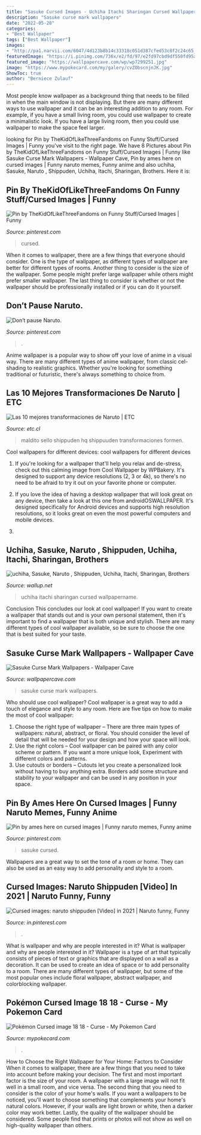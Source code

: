```yaml
---
title: "Sasuke Cursed Images - Uchiha Itachi Sharingan Cursed Wallpapername"
description: "Sasuke curse mark wallpapers"
date: "2022-05-28"
categories:
- "Best Wallpaper"
tags: ["Best Wallpaper"]
images:
- "http://pa1.narvii.com/6047/4d123b8b14c33318c051d387cfed53c8f2c24c65_hq.gif"
featuredImage: "https://i.pinimg.com/736x/e2/fd/97/e2fd97cbd9df550fd95ae3297eafa512.jpg"
featured_image: "https://wallpapercave.com/wp/wp7299251.jpg"
image: "https://www.mypokecard.com/my/galery/cvZObscnjnJK.jpg"
ShowToc: true
author: "Berniece Zulauf"
---
```



Most people know wallpaper as a background thing that needs to be filled in when the main window is not displaying. But there are many different ways to use wallpaper and it can be an interesting addition to any room. For example, if you have a small living room, you could use wallpaper to create a minimalistic look. If you have a large living room, then you could use wallpaper to make the space feel larger.

	

		
looking for Pin by TheKidOfLikeThreeFandoms on Funny Stuff/Cursed Images | Funny you've visit to the right page. We have 8 Pictures about Pin by TheKidOfLikeThreeFandoms on Funny Stuff/Cursed Images | Funny like Sasuke Curse Mark Wallpapers - Wallpaper Cave, Pin by ames here on cursed images | Funny naruto memes, Funny anime and also uchiha, Sasuke, Naruto , Shippuden, Uchiha, Itachi, Sharingan, Brothers. Here it is:
		
    
## Pin By TheKidOfLikeThreeFandoms On Funny Stuff/Cursed Images | Funny

<img loading=lazy src="https://i.pinimg.com/736x/67/1d/4d/671d4dde5c1892f7cf218e91826dd0ec.jpg" onerror="this.onerror=null;this.src='https://tse1.mm.bing.net/th?id=OIP.tU4L8OA_nkt00gBz18B54AHaHZ&amp;pid=15.1';" alt="Pin by TheKidOfLikeThreeFandoms on Funny Stuff/Cursed Images | Funny">

_Source: pinterest.com_

>cursed. 

	

When it comes to wallpaper, there are a few things that everyone should consider. One is the type of wallpaper, as different types of wallpaper are better for different types of rooms. Another thing to consider is the size of the wallpaper. Some people might prefer large wallpaper while others might prefer smaller wallpaper. The last thing to consider is whether or not the wallpaper should be professionally installed or if you can do it yourself.

    
## Don’t Pause Naruto.

<img loading=lazy src="https://i.pinimg.com/736x/47/3e/a1/473ea13b71f9c5c3eb333fb6070db60a.jpg" onerror="this.onerror=null;this.src='https://tse3.mm.bing.net/th?id=OIP.oZXTcfBMR3OFugyVckYLAQHaEJ&amp;pid=15.1';" alt="Don’t pause Naruto.">

_Source: pinterest.com_

>. 

	

Anime wallpaper is a popular way to show off your love of anime in a visual way. There are many different types of anime wallpaper, from classic cel-shading to realistic graphics. Whether you're looking for something traditional or futuristic, there's always something to choice from.

    
## Las 10 Mejores Transformaciones De Naruto | ETC

<img loading=lazy src="http://pa1.narvii.com/6047/4d123b8b14c33318c051d387cfed53c8f2c24c65_hq.gif" onerror="this.onerror=null;this.src='https://tse2.mm.bing.net/th?id=OIP.hYEGelvVmi-kFidRcEPw3gHaD2&amp;pid=15.1';" alt="Las 10 mejores transformaciones de Naruto | ETC">

_Source: etc.cl_

>maldito sello shippuden hq shippuuden transformaciones formen. 

	

Cool wallpapers for different devices:
cool wallpapers for different devices 

1. If you're looking for a wallpaper that'll help you relax and de-stress, check out this calming image from Cool Wallpaper by WPBakery. It's designed to support any device resolutions (2, 3 or 4k), so there's no need to be afraid to try it out on your favorite phone or computer.

2. If you love the idea of having a desktop wallpaper that will look great on any device, then take a look at this one from androidOSWALLPAPER. It's designed specifically for Android devices and supports high resolution resolutions, so it looks great on even the most powerful computers and mobile devices.

3.

    
## Uchiha, Sasuke, Naruto , Shippuden, Uchiha, Itachi, Sharingan, Brothers

<img loading=lazy src="https://wallup.net/wp-content/uploads/2019/09/08/190371-uchiha-sasuke-naruto-shippuden-uchiha-itachi-sharingan-brothers-curse-mark.jpg" onerror="this.onerror=null;this.src='https://tse2.mm.bing.net/th?id=OIP.L7uvt2ur-bTnZPY8mfcp4wHaEK&amp;pid=15.1';" alt="uchiha, Sasuke, Naruto , Shippuden, Uchiha, Itachi, Sharingan, Brothers">

_Source: wallup.net_

>uchiha itachi sharingan cursed wallpapername. 

	

Conclusion
This concludes our look at cool wallpaper! If you want to create a wallpaper that stands out and is your own personal statement, then it's important to find a wallpaper that is both unique and stylish. There are many different types of cool wallpaper available, so be sure to choose the one that is best suited for your taste.

    
## Sasuke Curse Mark Wallpapers - Wallpaper Cave

<img loading=lazy src="https://wallpapercave.com/wp/wp7299251.jpg" onerror="this.onerror=null;this.src='https://tse2.mm.bing.net/th?id=OIP.EuU6ozwbHaLc6LxW7ckamQHaKF&amp;pid=15.1';" alt="Sasuke Curse Mark Wallpapers - Wallpaper Cave">

_Source: wallpapercave.com_

>sasuke curse mark wallpapers. 

	

Who should use cool wallpaper?
Cool wallpaper is a great way to add a touch of elegance and style to any room. Here are five tips on how to make the most of cool wallpaper: 
1) Choose the right type of wallpaper – There are three main types of wallpapers: natural, abstract, or floral. You should consider the level of detail that will be needed for your design and how your space will look. 
2) Use the right colors – Cool wallpaper can be paired with any color scheme or pattern. If you want a more unique look, Experiment with different colors and patterns. 
3) Use cutouts or borders – Cutouts let you create a personalized look without having to buy anything extra. Borders add some structure and stability to your wallpaper and can be used in any position in your space.

    
## Pin By Ames Here On Cursed Images | Funny Naruto Memes, Funny Anime

<img loading=lazy src="https://i.pinimg.com/736x/e2/fd/97/e2fd97cbd9df550fd95ae3297eafa512.jpg" onerror="this.onerror=null;this.src='https://tse1.mm.bing.net/th?id=OIP.B-QtwnzW9IV2sVji5uWrHAHaHa&amp;pid=15.1';" alt="Pin by ames here on cursed images | Funny naruto memes, Funny anime">

_Source: pinterest.com_

>sasuke cursed. 

	

Wallpapers are a great way to set the tone of a room or home. They can also be used as an easy way to add personality and style to a room.

    
## Cursed Images: Naruto Shippuden [Video] In 2021 | Naruto Funny, Funny

<img loading=lazy src="https://i.pinimg.com/736x/0c/3a/4e/0c3a4e97aea4aab475175de0788991e8.jpg" onerror="this.onerror=null;this.src='https://tse4.mm.bing.net/th?id=OIP.kztn7PyPecqao8Ur-L31wQHaJ_&amp;pid=15.1';" alt="Cursed images: naruto shippuden [Video] in 2021 | Naruto funny, Funny">

_Source: in.pinterest.com_

>. 

	

What is wallpaper and why are people interested in it?
What is wallpaper and why are people interested in it?
Wallpaper is a type of art that typically consists of pieces of text or graphics that are displayed on a wall as a decoration. It can be used to create an idea of space or to add personality to a room. There are many different types of wallpaper, but some of the most popular ones include floral wallpaper, abstract wallpaper, and colorblocking wallpaper.

    
## Pokémon Cursed Image 18 18 - Curse - My Pokemon Card

<img loading=lazy src="https://www.mypokecard.com/my/galery/cvZObscnjnJK.jpg" onerror="this.onerror=null;this.src='https://tse1.mm.bing.net/th?id=OIP.WJflQmosZvcHhrVuGJXC7gAAAA&amp;pid=15.1';" alt="Pokémon Cursed image 18 18 - Curse - My Pokemon Card">

_Source: mypokecard.com_

>. 

	

How to Choose the Right Wallpaper for Your Home: Factors to Consider
When it comes to wallpaper, there are a few things that you need to take into account before making your decision. The first and most important factor is the size of your room. A wallpaper with a large image will not fit well in a small room, and vice versa. 
The second thing that you need to consider is the color of your home's walls. If you want a wallpapers to be noticed, you'll want to choose something that complements your home's natural colors. However, if your walls are light brown or white, then a darker color may work better. 
Lastly, the quality of the wallpaper should be considered. Some people find that prints or photos will not show as well on high-quality wallpaper than others.

